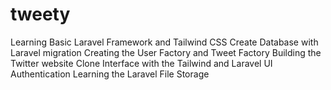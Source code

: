# tweety
 Learning Basic Laravel Framework and Tailwind CSS
 Create Database with Laravel migration
 Creating the User Factory and Tweet Factory
 Building the Twitter website Clone Interface with the Tailwind and Laravel UI Authentication
 Learning the Laravel File Storage
